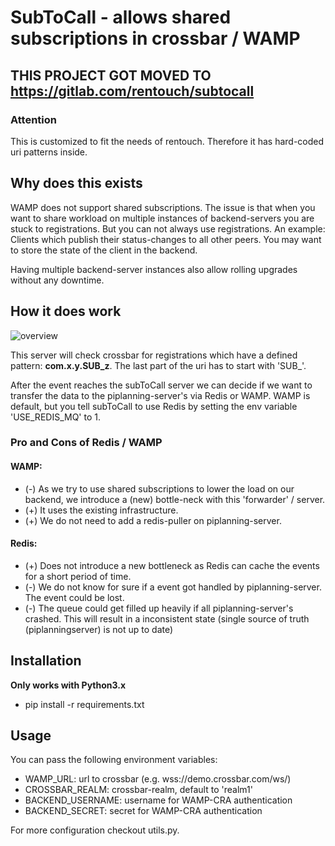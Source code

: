 # SubToCall - allows shared subscriptions in crossbar / WAMP

## THIS PROJECT GOT MOVED TO https://gitlab.com/rentouch/subtocall

### Attention
This is customized to fit the needs of rentouch. Therefore it has hard-coded
uri patterns inside.


## Why does this exists
WAMP does not support shared subscriptions. The issue is that when you want to
share workload on multiple instances of backend-servers you are stuck to
registrations. But you can not always use registrations. An example: Clients
which publish their status-changes to all other peers. You may
want to store the state of the client in the backend.

Having multiple backend-server instances also allow rolling upgrades without 
any downtime.

## How it does work
![overview](https://github.com/rentouch/subtocall/raw/master/doc/overview1.png)

This server will check crossbar for registrations which have a defined pattern:
**com.x.y.SUB_z**. The last part of the uri has to start with 'SUB_'.

After the event reaches the subToCall server we can decide if we want to transfer
the data to the piplanning-server's via Redis or WAMP. WAMP is default, but you
tell subToCall to use Redis by setting the env variable 'USE_REDIS_MQ' to 1.

### Pro and Cons of Redis / WAMP
#### WAMP:
- (-) As we try to use shared subscriptions to lower the load on our backend, we 
introduce a (new) bottle-neck with this 'forwarder' / server.
- (+) It uses the existing infrastructure.
- (+) We do not need to add a redis-puller on piplanning-server.

#### Redis:
- (+) Does not introduce a new bottleneck as Redis can cache the events for a
short period of time.
- (-) We do not know for sure if a event got handled by piplanning-server. The
event could be lost.
- (-) The queue could get filled up heavily if all piplanning-server's crashed.
This will result in a inconsistent state (single source of truth (piplanningserver)
is not up to date)


## Installation
**Only works with Python3.x**
* pip install -r requirements.txt


## Usage
You can pass the following environment variables:
* WAMP_URL: url to crossbar (e.g. wss://demo.crossbar.com/ws/)
* CROSSBAR_REALM: crossbar-realm, default to 'realm1'
* BACKEND_USERNAME: username for WAMP-CRA authentication
* BACKEND_SECRET: secret for WAMP-CRA authentication

For more configuration checkout utils.py.
